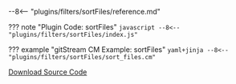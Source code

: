 --8<-- "plugins/filters/sortFiles/reference.md"

??? note "Plugin Code: sortFiles"
    ```javascript
    --8<-- "plugins/filters/sortFiles/index.js"
    ```
    <div class="result" markdown>
    <span>
    </span>
    </div>


??? example "gitStream CM Example: sortFiles"
    ```yaml+jinja
    --8<-- "plugins/filters/sortFiles/sort_files.cm"
    ```
    <div class="result" markdown>
    <span>
    </span>
    </div>

[Download Source Code](https://github.com/linear-b/gitstream/tree/main/plugins/filters/sortFiles)
